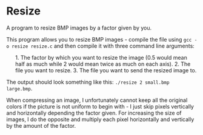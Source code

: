 # Resize
A program to resize BMP images by a factor given by you.

This program allows you to resize BMP images - compile the file using ```gcc -o resize resize.c``` and then compile it with three command line arguments:
<ol>
  1. The factor by which you want to resize the image (0.5 would mean half as much while 2 would mean twice as much on each axis). 
  2. The file you want to resize.
  3. The file you want to send the resized image to.
</ol>

The output should look something like this: ```./resize 2 small.bmp large.bmp```.

When compressing an image, I unfortunately cannot keep all the original colors if the picture is not uniform to begin with - I just skip pixels vertically and horizontally depending the factor given. 
For increasing the size of images, I do the opposite and multiply each pixel horizontally and vertically by the amount of the factor.
